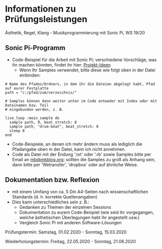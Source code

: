 # Informationen zu Prüfungsleistungen

Ästhetik, Regel, Klang - Musikprogrammierung mit Sonic Pi, WS 19/20

## Sonic Pi-Programm

* Code-Beispiel für die Arbeit mit Sonic Pi; verschiedene Vorschläge, was ihr machen könnten, findet ihr hier: [Projekt-Ideen](https://github.com/mbutz/sonicpi-leuphana-ws1819/blob/master/01-session-2019-10-16/project-ideas.md)
  * Wenn Ihr Samples verwendet, bitte diese wie folgt oben in der Datei einbinden:

```
# Name des Pfades/Ordners, in dem ihr die Dateien abgelegt habt, Pfad auf eurer Festplatte
path = "c:/pfad/zum/verzeichnis/"

# Samples können dann weiter unten im Code entweder mit Index oder mit Dateinamen bzw. Teil
# eingebunden werden, z. B.

live_loop :mein_sample do
  sample path, 0, beat_stretch: 8
  sample path, "drum-beat", beat_stretch: 8
  sleep 8
end

```

* Code-Beispiele, an denen ich mehr ändern muss als lediglich die Pfadangabe oben in der Datei, kann ich nicht annehmen.
* Code als Datei mit der Endung '.txt' oder '.rb' sowie Samples bitte per Email an mb@mkblog.org; sollten die Samples zu groß als Anhang sein, dann bitte per 'Wetransfer', 'dropbox' oder auf ähnliche Weise. 

## Dokumentation bzw. Reflexion 

* mit einem Umfang von ca. 5 Din A4-Seiten nach wissenschaftlichen Standards (d. h. korrekte Quellenangaben)
* Dies kann unterschiedliches sein z. B.:
  * Gedanken zu Themen der einzelnen Sessions
  * Dokumentation zu eurem Code-Beispiel (wie seid ihr vorgegangen, welche ästhetischen Überlegungen habt ihr angestellt usw.)
  * Vergleich Sonic Pi mit anderen Software-Lösungen

Prüfungstermin: Samstag, 01.02.2020 - Sonntag, 15.03.2020

Wiederholungstermin: Freitag, 22.05.2020 - Sonntag, 21.06.2020
